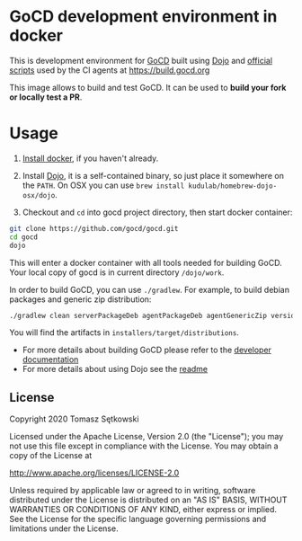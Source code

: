 # GoCD development environment in docker

This is development environment for [GoCD](https://github.com/gocd/gocd) built using
[Dojo](https://github.com/ai-traders/dojo) and [official scripts](https://github.com/gocd-contrib/gocd-oss-cookbooks)
used by the CI agents at https://build.gocd.org

This image allows to build and test GoCD. It can be used to **build your fork or locally test a PR**.

# Usage

1. [Install docker](https://docs.docker.com/install/), if you haven't already.
2. Install [Dojo](https://github.com/kudulab/dojo#installation), it is a self-contained binary, so just place it somewhere on the `PATH`. On OSX you can use `brew install kudulab/homebrew-dojo-osx/dojo`.

3. Checkout and `cd` into gocd project directory, then start docker container:
```bash
git clone https://github.com/gocd/gocd.git
cd gocd
dojo
```
This will enter a docker container with all tools needed for building GoCD. Your local copy of gocd is in current directory `/dojo/work`.

In order to build GoCD, you can use `./gradlew`. For example, to build debian packages and generic zip distribution:
```bash
./gradlew clean serverPackageDeb agentPackageDeb agentGenericZip versionFile
```
You will find the artifacts in `installers/target/distributions`.

 * For more details about building GoCD please refer to the [developer documentation](https://developer.gocd.org/current/)
 * For more details about using Dojo see the [readme](https://github.com/ai-traders/dojo)


## License

Copyright 2020 Tomasz Sętkowski

Licensed under the Apache License, Version 2.0 (the "License");
you may not use this file except in compliance with the License.
You may obtain a copy of the License at

   http://www.apache.org/licenses/LICENSE-2.0

Unless required by applicable law or agreed to in writing, software
distributed under the License is distributed on an "AS IS" BASIS,
WITHOUT WARRANTIES OR CONDITIONS OF ANY KIND, either express or implied.
See the License for the specific language governing permissions and
limitations under the License.
